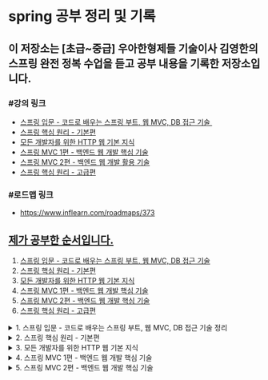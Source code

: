 # spring 공부 정리 및 기록
<h2>이 저장소는 [초급~중급] 우아한형제들 기술이사 김영한의 스프링 완전 정복 수업을 듣고 공부 내용을 기록한 저장소입니다.</h2>
<h3>#강의 링크</h3>
<ul>
<li><span style="color: #0075ff;"><a href="https://www.inflearn.com/course/%EC%8A%A4%ED%94%84%EB%A7%81-%EC%9E%85%EB%AC%B8-%EC%8A%A4%ED%94%84%EB%A7%81%EB%B6%80%ED%8A%B8" target="_blank" rel="noopener noreferrer">스프링 입문 - 코드로 배우는 스프링 부트, 웹 MVC, DB 접근 기술&nbsp;</a></span> <strong>&nbsp;</strong></li>
<li><span style="color: #0075ff;"><a href="https://www.inflearn.com/course/%EC%8A%A4%ED%94%84%EB%A7%81-%ED%95%B5%EC%8B%AC-%EC%9B%90%EB%A6%AC-%EA%B8%B0%EB%B3%B8%ED%8E%B8" target="_blank" rel="noopener noreferrer">스프링 핵심 원리 - 기본편</a></span><strong>&nbsp;</strong></li>
<li><span style="color: #0075ff;"><a href="https://www.inflearn.com/course/http-%EC%9B%B9-%EB%84%A4%ED%8A%B8%EC%9B%8C%ED%81%AC" target="_blank" rel="noopener noreferrer">모든 개발자를 위한 HTTP 웹 기본 지식</a></span><strong>&nbsp;</strong></li>
<li><span style="color: #0075ff;"><a href="https://www.inflearn.com/course/%EC%8A%A4%ED%94%84%EB%A7%81-mvc-1" target="_blank" rel="noopener">스프링 MVC 1편 - 백엔드 웹 개발 핵심 기술</a></span><strong>&nbsp;</strong></li>
<li><span style="color: #0075ff;"><a href="https://www.inflearn.com/course/%EC%8A%A4%ED%94%84%EB%A7%81-mvc-2" target="_blank" rel="noopener">스프링 MVC 2편 - 백엔드 웹 개발 활용 기술</a></span></li>
<li><span style="color: #0075ff;"><a href="https://www.inflearn.com/course/%EC%8A%A4%ED%94%84%EB%A7%81-%ED%95%B5%EC%8B%AC-%EC%9B%90%EB%A6%AC-%EA%B3%A0%EA%B8%89%ED%8E%B8" target="_blank" rel="noopener">스프링 핵심 원리 - 고급편</a></span></li>
</ul>
<h3>#로드맵 링크</h3>
<ul><li><a href="https://www.inflearn.com/roadmaps/373" target="_blank" title="로드맵 링크 새창 열기">https://www.inflearn.com/roadmaps/373</li></ul>

## 제가 공부한 순서입니다.
1. [스프링 입문 - 코드로 배우는 스프링 부트, 웹 MVC, DB 접근 기술](#spring-introduction)
2. [스프링 핵심 원리 - 기본편](#spring-main-principle)
3. [모든 개발자를 위한 HTTP 웹 기본 지식](#for-all-devleop-http-intel)
4. [스프링 MVC 1편 - 백엔드 웹 개발 핵심 기술](#spring-mvc-backend-1)
5. [스프링 MVC 2편 - 백엔드 웹 개발 핵심 기술](#spring-mvc-backend-2)
6. [스프링 핵심 원리 - 고급편](#example)

<details>
<summary>1. 스프링 입문 - 코드로 배우는 스프링 부트, 웹 MVC, DB 접근 기술 정리</summary>
<a name="spring-introduction"></a>
<h2>1. 스프링 입문 - 코드로 배우는 스프링 부트, 웹 MVC, DB 접근 기술</h2>
<h4>이 강의에서는 실제 동작하는 간단한 웹 애플리케이션을 다음 순서로 빠르게 만들어보았습니다.</h4>
<ul>
<li>스프링 프로젝트 생성</li>
<li>스프링 부트로 웹 서버 실행</li>
<li>회원 도메인 개발</li>
<li>웹 MVC 개발</li>
<li>DB 연동 - JDBC, JPA, 스프링 데이터 JPA</li>
<li>테스트 케이스 작성</li>
</ul>
<h3>1-1. 정적 컨텐츠</h3>
<p>스프링 컨테이너에 매핑과 관련 컨트롤러 존재하지 않는다.</p>
<p>그래서 resource: static/index.html 찾아서 반환한다.</p>
<h4>실행</h4>
<p>http://localhost:8080/index.html</p>
<h3>1-2. MVC와 템플릿 엔진</h3>
<p>MVC: Model, View, Controller</p>
<p><img src="https://user-images.githubusercontent.com/64995062/148678681-dc08d789-0234-43a8-8f8b-3c4f4463f925.png" alt="MVC 이미지"></p>
<h3>1-3. API</h3>
<p><img src="https://user-images.githubusercontent.com/64995062/148678761-2abe6f0d-55e1-475d-ab4e-48e1c5b9f7da.png" alt="API 이미지"></p>
<h4>@ResponseBody 문자 반환</h4>
 -> @ResponseBody 를 사용하면 뷰 리졸버( viewResolver )를 사용하지 않는다.
대신에 HTTP의 BODY에 문자 내용을 직접 반환(HTML BODY TAG를 말하는 것이 아님)
<h4>@ResponseBody 객체 반환</h4>
 -> @ResponseBody 를 사용하고, 객체를 반환하면 객체가 JSON으로 변환됨
<h3>1-4. 백엔드 개발 - 회원 관리 예제</h3>
<ul>
<li>1-4-1. 비지니스 요구사항 정리
<ul>
 <li>데이터: 회원ID, 이름</li>
<li>기능: 회원 등록, 조회</li>
 <li>일반적인 웹 어플리케이션 계층 구조</li><br>
 <p>-컨트롤러: 웹 MVC의 컨트롤러 역할<br><br>
-서비스: 핵심 비즈니스 로직 구현<br><br>
-리포지토리: 데이터베이스에 접근, 도메인 객체를 DB에 저장하고 관리<br><br>
-도메인: 비즈니스 도메인 객체, 예) 회원, 주문, 쿠폰 등등 주로 데이터베이스에 저장하고 관리됨</p>
 </ul>
</li>
 <li>1-4-2. 회원 도메인과 레포지토리 만들기
<ul>
<li>회원 객체 - Member.java</li>
<li>회원 레포지토리 인터페이스 - MemberRepository.interface</li>
<li>회원 리포지토리 메모리 구현체 - MemoryMemberRepository.java</li>
</ul></li>
<li>1-4-3. 회원 레포지토리 테스트 케이스 작성
<ul>
<li>JUnit이라는 프레임워크로 테스트</li>
<li>회원 레포지토리 메모리 구현체 테스트 - MemoryMemberRepositoryTest.java</li>
<li>테스트는 순서와 관계없이, 서로 의존관계 없이 설계가 되어야 한다. 그러기 위해선 하나의 테스트가 실행되면 공용 데이터는 지워져야한다. - afterEach() 메서드 참고</li>
</ul></li>
<li>1-4-4. 회원 서비스 개발
<ul>
<li>회원서비스 생성 - MemberService.java</li>
<li>회원가입, 전체 회원 조회, 회원 단일 조회 기능 생성</li>
</ul>
</li>
<li>1-4-5. 회원 서비스 테스트</li>
<ul>
<li>회원서비스 생성 - MemberServiceTest.java</li>
<li>회원가입, 전체 회원 조회, 회원 단일 조회 기능 테스트</li>
<li>테스트 생성 후 테스트 도중 기존 코드의 <br>
MemberService에서 memberRepostiory의 내용물이 달라질 가능성이 있어<br>
동일한 memberRepository를 사용하도록 코드 수정하였다. -> Dependency Injection</li>
</ul>
<li>1-4-6. 스프링 빈과 의존관계</li>
<ul>
<li>컴포넌트 스캔과 자동 의존관계 설정
<ul>
<li>회원 컨트롤러가 회원서비스와 회원 리포지토리를 사용할 수 있게 의존관계</li>
<li>생성자에 @Autowired 가 있으면 스프링이 연관된 객체를 스프링 컨테이너에서 찾아서 넣어준다. <br>
이렇게 객체 의존관계를 외부에서 넣어주는 것을 DI (Dependency Injection), 의존성 주입이라 한다.</li>
<li>스프링 빈을 등록하는 2가지 방법<br>
 - 컴포넌트 스캔과 자동 의존관계 설정<br>
 - 자바 코드로 직접 스프링 빈 등록하기</li>
<li>컴포넌트 스캔으로 자동 의존관계 설정하기<br>
<br>★ 컴포넌트 스캔 원리<br>1. @Component 애노테이션이 있으면 스프링 빈으로 자동 등록된다.<br>
2. @Controller 컨트롤러가 스프링 빈으로 자동 등록된 이유도 컴포넌트 스캔 때문이다.
<br>3. @Component 를 포함하는 다음 애노테이션도 스프링 빈으로 자동 등록된다.(@Controller, @Service, @Repository)
<br><br>
★ 자바 코드로 직접 스프링 빈 등록하기 - 생성자 주입
<br>1. MemberService.java의 @Service와 @Autowired 어노테이션 제거
<br>2. MemoryMemberRepository.java의 @Repository 어노테이션 제거
<br>3. SpringConfig.java 생성 후 @Configuration 과 @Bean 어노테이션 이용하여 직접 스프링 빈 등록(memberRepository())
<br><br> - 장점: 설정파일 즉 SpringConfig.java에서 MemoryMemberRepository 대신 다른 Repository로 변경 가능하다.(상황에 따라 구현클래스 변경이 가능하다.)
<br><br> - 단점: 스프링 빈으로 등록하지 않고 내가 직접 생성한 객체에서는 동작하지 않는다.
</li>
</ul>
</li>
</ul>
<li>1-4-7. 회원 웹 기능 - 홈 화면 추가
<ul>
<li>HomeController.java 생성</li>
<li>home.html 생성</li>
</ul>
</li>
<li>1-4-8. 회원 웹 기능 - 등록
<ul>
<li>MemberController.java - 회원 목록 등록 기능 추가</li>
<li>createMemberForm.html 생성</li>
</ul>
</li>
<li>1-4-9. 회원 웹 기능 - 조회 및 등록
<ul>
<li>MemberController.java - 회원 목록 조회 기능 추가</li>
<li>memberList.html 생성 - 반복문으로 member의 list 조회</li>
</ul>
</li>
<li>1-4-10. H2 데이터베이스 설치 및 테스트
<ul>
<li>jdbc:h2:tcp://localhost/~/test</li>
<li>테이블 생성(id bigint generated by default as identity,name varchar(255), primary key (id)
</li>
</ul>
</li>
<li>1-4-11. 순수 JDBC
<ul>
<li>application.properties 파일에 스프링 부트 데이터베이스 연결 설정 추가</li>
<li>build.gradle 파일에 jdbc, h2 데이터베이스 관련 라이브러리 추가</li>
<li>JdbcMemberRepository.java 생성 - 예전 개발자 방식</li>
<li>기존 코드는 건들지 않고 SpringConfig.java 코드안의 구현체 변경(JdbcMemberRepository로 변경)으로 인한 편리하다.</li>
<p><img src="https://user-images.githubusercontent.com/64995062/149610165-b52338dc-5fd5-453c-a0be-3203751788e4.png" alt="구현체 변경"></p>
</ul>
</li>
<li>1-4-12. 스프링 통합 테스트
<ul>
<li>MemberServiceIntegrationTest.java 생성 -> @SpringBootTest, @Transactional 어노테이션 활용</li>
<li>스프링 컨테이너와 DB까지 연결한 통합 테스트 진행.</li>
</ul>
</li>
<li>1-4-13. 스프링 JdbcTemplate
<ul>
<li>순수 Jdbc와 동일한 환경설정</li>
<li>JdbcTemplate을 사용하도록 SpringConfig.java 수정</li>
<li>MemberServiceIntegrationTest로 테스트 완료</li>
</ul>
</li>
<li>1-4-14. JPA
<ul>
<li>JPA는 기존 반복 코드 및 기본적인 SQL도 직접 만들어서 실행해준다.</li>
<li>JPA 사용 시 SQL과 데이터 중심 설계 -> 객체 중심 설계로 전환 가능하다.</li>
<li>JPA 사용하면 개발 생산성을 크게 높일 수 있다.</li>
</ul>
</li>
<li>1-4-14. 스프링 데이터 JPA
<ul>
<li>스프링 데이터 JPA 사용 시 레포지토리에 구현 클래스 없이 인터페이스 만으로 개발 완료 가능하다.</li>
<li>스프링 데이터 JPA 회원 레포지토리</li>
<li>스프링 데이터 JPA 회원 레포지토리를 사용하도록 스프링 설정 변경</li>
<li>스프링 데이터 JPA 제공 기능
<ul>
<li>인터페이스를 통한 기본적인 CRUD</li>
<li>findByName() , findByEmail() 처럼 메서드 이름 만으로 조회 기능 제공</li>
<li>페이징 기능 자동 제공</li>
</ul>
</li>
</ul>
</li>
<li>1-4-15. AOP 및 AOP 적용
<ul>
<li>MemberService 회원 조회 시간 측정 추가</li>
<li>공통 관심 사항(cross-cutting concern) vs 핵심 관심 사항(core concern) 분리</li>
<li>시간 측정 AOP 등록 - TimeTraceAop.java 추가</li>
</ul>
</li>
</ul>
</details>

<details>
<summary>2. 스프링 핵심 원리 - 기본편</summary>
<a name="spring-main-principle"></a>

### 2. 스프링 핵심 원리 - 기본편

### 강의 목차
1. 객체 지향 설계와 스프링(이론위주)<br>
2. 스프링 핵심 원리 이해1 - 예제 만들기<br>
3. 스프링 핵심 원리 이해2 - 객체 지향 원리 적용<br>
4. 스프링 컨테이너와 스프링 빈<br>
5. 싱글톤 컨테이너<br>
6. 컴포넌트 스캔<br>
7. 의존관계 자동 주입<br>
8. 빈 생명주기 콜백<br>
9. 빈 스코프

#### 2.2. 스프링 핵심 원리 이해1 - 예제 만들기, 스프링 핵심 원리 이해2 - 객체 지향 원리 적용

- 프로젝트 생성
- 비즈니스 요구사항과 설계
  - 회원
    - 회원가입 및 조회
    - 회원등급 -> 일반, VIP
    - 회원 데이터는 자체 DB 구축 가능, 외부 시스템과 연동 가능(미확정)
  - 주문과 할인 정책
    - 회원은 상품을 주문할 수 있다.
    - 회원 등급에 따라 할인 정책을 적용할 수 있다.
    - 할인 정책은 모든 VIP는 1000원을 할인해주는 고정 금액 할인을 적용해달라. (나중에 변경 될 수 있다.)
    - 할인 정책은 변경 가능성이 높다. 회사의 기본 할인 정책을 아직 정하지 못했고, 오픈 직전까지 고민을 미루고 싶다.  최악의 경우 할인을 적용하지 않을 수도 있다. (미확정)
- 회원 도메인 설계
  - 회원 도메인 요구사항
    - 회원을 가입하고 조회할 수 있다.
    - 회원은 일반과 VIP 두 가지 등급이 있다.
    - 회원 데이터는 자체 DB를 구축할 수 있고, 외부 시스템과 연동할 수 있다. (미확정)
- 회원 도메인 개발
- 회원 도메인 실행과 테스트
- 주문과 할인 도메인 설계( 예제가 너무 복잡해 질 수 있어서 생략하고, 단순히 주문결과를 반환)
  1. 주문 생성: 클라이언트는 주문 서비스에 주문 생성을 요청한다.
  2. 회원 조회: 할인을 위해서는 회원 등급이 필요하다. 그래서 주문 서비스는 회원 저장소에서 회원을 조회한다.
  3. 할인 적용: 주문 서비스는 회원 등급에 따른 할인 여부를 할인 정책에 위임한다.
  4. 주문 결과 반환: 주문 서비스는 할인 결과를 포함한 주문 결과를 반환한다.

![image](https://user-images.githubusercontent.com/64995062/151371215-84465194-b6a2-42d3-92cc-ee61a869e9f3.png)

- 주문과 할인 도메인 개발
  - 메모리 회원 리포지토리와, 고정 금액 할인 정책을 구현체로 생성
- 주문과 할인 도메인 실행과 테스트
- 새로운 할인 정책 개발
  - 새로운 할인 정책으로 확장 
  - RateDiscountPolicy 추가
- 새로운 할인 정책 적용과 문제점
  - 문제점: 추상(인터페이스) 뿐만 아니라 구체(구현) 클래스에도 의존하고 있고 OCP(변경하지않고 확장 가능)가 불가능하다.
  - 해결방안: 인터페이스에만 의존하도록 의존관계를 변경(OrderServiceImpl 에 DiscountPolicy 의 구현 객체를 대신 생성하고 주입)
- 관심사의 분리
  - AppConfig에서 생성자 주입으로 관심사 분리
  - MemberServiceImpl, OrderServiceImpl 수정(기능을 실행하는 책임만 지도록)
  - 테스트 코드 오류 수정
- AppConfig 리팩터링
  - 중복 제거, 역할에 따른 구현이 보이도록 리팩터링
  - MemoryMemberRepository를 다른 구현체로 변경할 때 한 부분만 변경하면 된다.
  - 애플리케이션 전체 구성이 어떻게 되어있는지 빠르게 파악 가능하다.
- 새로운 구조와 할인 정책 적용
  - AppConfig의 할인 정책 역할을 담당하는 구현을 FixDiscountPolicy -> RateDiscountPolicy객체로 변경
- 스프링으로 전환하기
  - AppConfig의 메서드에 Configuration, Bean 어노테이션 설정
  - MemberApp, OrderApp에 스프링 컨테이너 적용
  - ApplicationContext -> 스프링 컨테이너라고 한다. 스프링 컨테이너를 통해 필요한 스프링 빈(객체)를 찾는다.

#### 2.3. 스프링 컨테이너와 스프링 빈

- 스프링 컨테이너 생성
- 컨테이너에 등록된 모든 빈 조회
  - 테스트로 모든 빈 출력, 애플리케이션 빈 출력 해보기
- 스프링 빈 조회 - 기본
  - getBean(빈이름, 타입), getBean(타입)으로 조회 
  - 구체 타입으로 조회하면 변경시 유연성이 떨어진다.
- 스프링 빈 조회 - 동일한 타입이 둘 이상
- 스프링 빈 조회 - 상속 관계
- BeanFactory와 ApplicationContext
- 다양한 설정 형식 지원 - 자바 코드, XML
- 스프링 빈 설정 메타 정보 - BeanDefinition
  - 스프링이 다양한 형태의 설정 정보를 BeanDefinition으로 추상화해서 사용한다.

#### 2.4. 싱글톤 컨테이너

- 웹 애플리케이션과 싱글톤
  - 현재 스프링 없는 순수 DI 컨테이너인 AppConfig는 요청 할 때마다 객체 새로 생성
  - 메모리 낭비 심하다.
  - 해결방안: 객체 딱 1개만 생성, 공유하도록 설계 -> 싱글톤 패턴
- 싱글톤 패턴
  - static 영역에 객체 instance 미리 하나 생성
  - getInstance() 메서드를 통해서만 조회 가능 -> 항상 같은 인스턴스 반환
  - 딱 1개의 객체 인스턴스만 존재해야 한다. -> 외부에서 new로 객체 인스턴스 생성되는 것 막는다.
  - 싱글톤 패턴 문제점
<pre><code>
1. 싱글톤 패턴을 구현하는 코드 자체가 많이 들어간다.
2. 의존관계상 클라이언트가 구체 클래스에 의존한다. DIP를 위반한다.
3. 클라이언트가 구체 클래스에 의존해서 OCP 원칙을 위반할 가능성이 높다.
4. 테스트하기 어렵다.
5. 내부 속성을 변경하거나 초기화 하기 어렵다.
6. private 생성자로 자식 클래스를 만들기 어렵다.
7. 결론적으로 유연성이 떨어진다.
8. 안티패턴으로 불리기도 한다.
</code></pre>
- 싱글톤 컨테이너
  - 객체 인스턴스를 싱글톤(1개만 생성)으로 관리한다.
  - 싱글톤 패턴을 위한 지저분한 코드가 들어가지 않아도 된다.
  - 스프링 컨테이너 덕분에 고객의 요청이 올 때마다 객체를 만드는 것이 아니라 이미 만들어진 객체를 공유해서 효율적으로 재사용할 수 있다.
- 싱글톤 방식의 주의점
  - 상태를 유지할 경우 발생하는 문제 -> 공유필드는 조심해야하며 스프링 빈은 항상 무상태로 설계
- @Configuration과 싱글톤
- @Configuration과 바이트코드 조작의 마법
  - 직접 출력해보니 출력에 CGLIB가 붙어있었다. -> AppConfig 클래스를 상속받은 임의의 다른 클래스를 만들고, 그 다른 클래스를 스프링 빈으로 등록한 것
  - 스프링은 클래스의 바이트코드를 조작하는 라이브러리를 사용한다.
  - 덕분에 싱글톤이 보장된다.
  - @Bean만 사용해도 스프링 빈으로 등록되지만, 싱글톤을 보장하지 않는다.

#### 2.5. 컴포넌트 스캔

- 컴포넌트 스캔과 의존관계 자동 주입 시작하기
  - 컴포넌트 스캔 -> @Component 가 붙은 모든 클래스를 스프링 빈으로 등록한다
  - @Autowired 의존관계 자동 주입
- 탐색 위치와 기본 스캔 대상
  - 컴포넌트 스캔 기본 대상
    - @Component : 컴포넌트 스캔에서 사용
    - @Controlller : 스프링 MVC 컨트롤러에서 사용
    - @Service : 스프링 비즈니스 로직에서 사용
    - @Repository : 스프링 데이터 접근 계층에서 사용
    - @Configuration : 스프링 설정 정보에서 사용
- 필터
- 중복 등록과 충돌

#### 2.6. 의존관계 자동 주입
- 다양한 의존관계 주입 방법
  - 생성자 주입
    - 특징: 불변, 필수 의존관계에 사용
  - 수정자 주입(setter 주입)
    - 특징: 선택, 변경 가능성이 있는 의존관계에 사용
  - 필드 주입(사용하지 않는 걸 추천)
    - 특징
      - 외부에서 변경이 불가능해서 테스트 하기 힘들다
      - 외부에서 변경이 불가능해서 테스트 하기 힘들다.
      - 스프링 설정을 목적으로 하는 @Configuration 같은 곳에서만 특별한 용도로 사용
  - 일반 메서드 주입
    - 특징: 한번에 여러 필드를 주입 받을 수 있으며 일반적으로 잘 사용하지 않는다.
- 옵션 처리
  - 자동 주입 대상을 옵션으로 처리하는 방법
    -@Autowired(required=false) : 자동 주입할 대상이 없으면 수정자 메서드 자체가 호출 안됨
    -org.springframework.lang.@Nullable : 자동 주입할 대상이 없으면 null이 입력된다.
    -Optional<> : 자동 주입할 대상이 없으면 Optional.empty 가 입력된다.
- 생성자 주입을 선택하라
  - 불변, 누락, final 키워드(생성자 주입을 사용하면 필드에 final 키워드를 사용할 수 있다.)
- 롬복과 최신 트랜드
  - 롬복 라이브러리 적용 방법
- 조회 빈이 2개 이상 - 문제
- @Autowired 필드 명 매칭, @Qualifier, @Primary - 해결
  - @Autowired 필드 명 매칭: @Autowired 는 타입 매칭을 시도하고, 이때 여러 빈이 있으면 필드 이름, 파라미터 이름으로 빈 이름을 추가
매칭한다.
  - @Qualifier: 추가 구분자를 붙여주는 방법
    - 하지만 경험상 @Qualifier를 찾는 용도로만 사용하는게 명확하고 좋다.
  - @Primary: 우선순위를 정하는 방법
    - 메인 데이터베이스의 커넥션을 획득하는 스프링 빈은 @Primary 를 적용해서 조회하는 곳에서 @Qualifier
지정 없이 편리하게 조회하고, 서브 데이터베이스 커넥션 빈을 획득할 때는 @Qualifier 를 지정해서
명시적으로 획득 하는 방식으로 사용하면 코드를 깔끔하게 유지할 수 있다.
 - @Primary보다 @Qualifier가 우선권이 높다
- 애노테이션 직접 만들기
- 조회한 빈이 모두 필요할 때, List, Map
- 자동, 수동의 올바른 실무 운영 기준
  - 편리한 자동 기능을 기본으로 사용하자
  - 직접 등록하는 기술 지원 객체는 수동 등록
  - 다형성을 적극 활용하는 비즈니스 로직은 수동 등록을 고민해보자

#### 2.7. 빈 생명주기 콜백
- 빈 생명주기 콜백 시작
  - 스프링 빈의 이벤트 라이프사이클: 스프링 컨테이너 생성 -> 스프링 빈 생성 -> 의존관계 주입 
-> 초기화 콜백 -> 사용 -> 소멸전 콜백 -> 스프링 종료
  - 인터페이스(InitializingBean, DisposableBean)
  - 설정 정보에 초기화 메서드, 종료 메서드 지정
  - @PostConstruct, @PreDestroy 애노테이션 지원
- 인터페이스 InitializingBean, DisposableBean(지금은 거의 사용하지 않는다.)
  - 초기화, 소멸 인터페이스 단점
    - 스프링 전용 인터페이스이다.
    - 초기화, 소멸 메서드의 이름을 변경할 수 없다. 
    - 내가 코드를 고칠 수 없는 외부 라이브러리에 적용할 수 없다.
- 빈 등록 초기화, 소멸 메서드
  - 설정 정보 사용 특징
    - 메서드 이름을 자유롭게 줄 수 있다.
    - 스프링 빈이 스프링 코드에 의존하지 않는다.
    - 코드가 아니라 설정 정보를 사용하기 때문에 코드를 고칠 수 없는 외부 라이브러리에도 초기화, 종료
메서드를 적용할 수 있다.
- 애노테이션 @PostConstruct, @PreDestroy(이 방법들을 사용!!!)
  - @PostConstruct, @PreDestroy 애노테이션 특징
    - 최신 스프링에서 가장 권장하는 방법이다.
    - 스프링이 아닌 다른 컨테이너에서도 동작한다.
    - 컴포넌트 스캔과 잘 어울린다.
    - 유일한 단점: 외부 라이브러리에는 적용하지 못한다. -> @Bean 기능 사용하면 된다.

#### 2.8. 빈 스코프
- 빈 스코프란? -> 빈이 존재할 수 있는 범위를 뜻한다.
  - 웹 관련 스코프: request, session, application
- 프로토타입 스코프
  - 싱글톤 스코프의 빈 조회 -> 항상 같은 인스턴스 스프링 빈을 반환.
  - 스프링 컨테이너에 조회 -> 항상 새로운 인스턴스 생성하여 반환.
  - 스프링 컨테이너는 프로토타입 빈 조회, 의존관계 주입, 초기화까지만 관여한다.
  - 종료 메서드 호출되지 않는다.
- 프로토타입 스코프 - 싱글톤 빈과 함께 사용시 문제점
  - 프로토타입 빈이 새로 생성되기는 하지만, 싱글톤 빈과 함께 계속 유지되는 것이 문제다.
  - 문제를 해결 할 수 있지만 지저분한 코드이다.(올바른 방법이 아니다.) 
- 프로토타입 스코프 - 싱글톤 빈과 함께 사용시 Provider로 문제 해결
- 웹 스코프
  - 특징: 웹 환경에서만 동작하며, 프로토타입과 다르게 스프링이 해당 스코프의 종료시점까지 관리한다. 따라서 종료 메서드가 호출된다
  - 종류: request, session, application, websocket
- request 스코프 예제 만들기
- 스코프와 Provider
- 스코프와 프록시
  - proxyMode = ScopedProxyMode.TARGET_CLASS 추가
  - 가짜 프록시 클래스를 만들어두고 HTTP request와 상관 없이 가짜 프록시 클래스를 다른 빈에 미리 주입해 둘 수 있다.
  - 주의점: 마치 싱글톤을 사용하는 것 같지만 다르게 동작하기 때문에 결국 주의해서 사용해야 한다.

</details>
<details>
<summary>3. 모든 개발자를 위한 HTTP 웹 기본 지식</summary>
<a name="for-all-devleop-http-intel"></a>

### 3. 모든 개발자를 위한 HTTP 웹 기본 지식

### 강의 목차
1. 인터넷 네트워크
2. URI와 웹 브라우저 요청 흐름
3. HTTP 기본
4. HTTP 메서드
5. HTTP 메서드 활용
6. HTTP 상태코드
7. HTTP 헤더1 - 일반 헤더
8. HTTP 헤더2 - 캐시와 조건부 요청

#### 3.1. 인터넷 네트워크
- 인터넷 통신
- IP(인터넷 프로토콜)
  - IP 프로토콜의 한계: 비연결성, 비신뢰성, 프로그램 구분
- TCP, UDP
  - TCP 특징: 연결지향, 데이터 전달 보증, 순서 보장, 신뢰 가능한 프로토콜
  - UDP 특징: 연결지향X, 데이터 전달 보증X, 순서 보장X, IP와 거의 비슷하며 단순하고 빠르다.
- PORT
  - 같은 IP 내에서 프로세스 구분
  - FTP: 20, 21
  - TELNET: 23
  - HTTP: 80
  - HTTPS: 443
- DNS
  - 도메인 명, 도메인 명을 IP주소로 변환

#### 3.2. URI와 웹 브라우저 요청 흐름
- URI, URL, URN
  - URI: 로케이터(locator), 이름(name) 또는 둘 다 추가로 분류될 수 있다.
  - URL(Locator): 리소스가 있는 위치를 지정
  - URN(Name): 리소스에 이름을 부여
- 웹 브라우저 요청 흐름

#### 3.3. HTTP 기본
- 모든 것이 HTTP
  - HTTP 특징: 클라이언트 서버 구조, 무상태 프로토콜(Stateless), 비연결성, 단순함, 확장 가능
- 클라이언트 서버 구조
  - Request Response 구조, 클라이언트는 서버에 요청 보내고 응답 대기
- Stateful, Stateless
  - 상태 유지(Stateful): 항상 같은 서버가 유지되어야 한다.
    - 문제점: 중간에 서버 장애나면 다시 요청해야한다.
  - 무상태 프로토콜(Stateless): 서버가 클라이언트의 상태를 보존X
    - 장점: 서버 확장성 높다. 중간에 서버가 장애나도 다른 서버로 전달하여 처리가 가능하다.
    - 단점: 클라이언트가 추가 데이터 전송(데이터를 많이 보낸다.)
  - 실무 한계: 상태 유지는 최소한만 사용(예시: 로그인)
- 비연결성(connectionless)
  - HTTP는 기본이 연결을 유지하지 않으며 서버 자원을 매우 효율적으로 사용할 수 있다.
  - 단점 
    - TCP/IP 연결을 새로 맺어야 하기 때문에 3 way handshake 시간이 추가된다.
    - 웹 브라우저로 사이트 요청 시 수 많은 자원이 함께 다운로드 된다.
  - 지금은 HTTP 지속 연결(Persistent Connections)로 문제 해결
  - 대용량 트래픽(선착순, 예약 등) -> 스테이트리스!!!!
- HTTP 메시지
  - HTTP 메시지 구조
  - ![image](https://user-images.githubusercontent.com/64995062/155681132-1ebc4bae-e225-46af-a1da-82d39053ff7b.png)
  - 시작 라인(요청 메시지)
    - 요청 메시지 - HTTP 메서드(GET: 조회, POST: 요청 내역 처리, PUT, DELETE...)
    - 요청 대상 - 절대경로= "/" 로 시작하는 경로
    - HTTP Version
  - 시작 라인(응답 메시지)
    - HTTP 버전, HTTP 상태 코드(요청 성공, 실패를 나타냄 예시: 200, 400, 500 등)
    - 이유 문구
  - HTTP 헤더
    - HTTP 전송에 필요한 모든 부가정보, 필요시 임의의 헤더 추가 가능
  - HTTP 메시지 바디 -> 실제 전송할 데이터, byte로 표현 가능한 모든 데이터 전송 가능
- 단순함 확장 가능

#### 3.4. HTTP 메서드
- HTTP API를 만들어보자
- HTTP 메서드 - GET, POST
- HTTP 메서드 - PUT, PATCH, DELETE
- HTTP 메서드의 속성

</details>
<details>
<summary>4. 스프링 MVC 1편 - 백엔드 웹 개발 핵심 기술</summary>
<a name="spring-mvc-backend-1"></a>

### 스프링 MVC 1편 - 백엔드 웹 개발 핵심 기술

1. 웹 애플리케이션 이해
2. 서블릿
3. 서블릿, JSP, MVC 패턴
4. MVC 프레임워크 만들기
5. 스프링 MVC - 구조 이해
6. 스프링 MVC - 기본 기능
7. 스프링 MVC - 웹 페이지 만들기

#### 2. 서블릿

 - 프로젝트 생성 및 welcome 페이지 추가
  - Project Metadata
  - Group: hello
  - Artifact: servlet
  - Name: servlet
  - Package name: hello.servlet
  - Packaging: War
  - Java: 11
 - HttpServletRequest 개요
   - HTTP 요청 메시지를 편리하게 사용할 수 있도록 개발자 대신에 HTTP 요청 메시지를 파싱한다. 그리고 그 결과를 HttpServletRequest 객체에 담아서 제공한다.
   - 임시저장소 기능, 세션 관리 기능이 있다.
 - HttpServletRequest - 기본 사용법
   - HttpServletRequest를 통한 HTTP 메시지의 start-line, header 정보 조회 방법 확인
 - Http 요청 데이터 - 개요
  -- GET - 쿼리 파라미터
   - /url?username=hello&age=20
   - 메시지 바디 없이, URL의 쿼리 파라미터에 데이터를 포함해서 전달
   - 예) 검색, 필터, 페이징등에서 많이 사용하는 방식
  - POST - HTML Form
   - content-type: application/x-www-form-urlencoded
   - 메시지 바디에 쿼리 파리미터 형식으로 전달 username=hello&age=20
   - 예) 회원 가입, 상품 주문, HTML Form 사용
  - HTTP message body에 데이터를 직접 담아서 요청
   - HTTP API에서 주로 사용, JSON, XML, TEXT
  - 데이터 형식은 주로 JSON 사용
   - POST, PUT, PATCH
 - Http 요청 데이터 - GET 쿼리 파라미터
  - 쿼리 파라미터는 URL에 ?를 시작으로 보낼 수 있다. 추가 파라미터는 &로 구분 하면 된다.
   - 예시: http://localhost:8080/request-param?username=hello&age=20
  - 중복된 파라미터일 경우 getParameterValues()를 사용해야 한다. 중복인 경우에 getParameter() 사용 시 첫 번째 값을 반환한다.
 - HTTP 요청 데이터 - POST HTML Form
  - 특징
    - content-type: application/x-www-form-urlencoded
    - 메시지 바디에 쿼리 파리미터 형식으로 데이터를 전달한다. username=hello&age=20
 - HTTP 요청 데이터 - API 메시지 바디 - JSON
  - JSON 형식 전송 -> JSON 형식으로 파싱할 수  있도록 객체 생성 후 전송
  - 스프링 부트로 Spring MVC를 선택 시 Json 라이브러리 ObjectMapper 제공
 - HttpServletResponse - 기본 사용법
  - HTTP 응답 메시지 생성
    - HTTP 응답코드 지정
    - 헤더 생성
    - 바디 생성
  - 편의 기능 제공
   - Content-Type, 쿠키, Redirect
 - HTTP 응답 데이터 - API JSON
  - HTTP 응답으로 JSON을 반환할 때는 content-type을 application/json 로 지정해야 한다.
    - Jackson 라이브러리가 제공하는 objectMapper.writeValueAsString() 를 사용하면 객체를 JSON 
문자로 변경할 수 있다.
  - application/json은 스펙상 utf-8 형식을 사용하도록 정의되어 있다.

#### 3. 서블릿, JSP, MVC 패턴

 - 회원 관리 웹 애플리케이션 요구사항
   - 기능 요구사항
    - 회원 저장
    - 회원 목록 조회
   - 회원을 저장하고, 목록을 조회하는 테스트를 작성
 - 서블릿으로 회원 관리 웹 애플리케이션 만들기
   - 회원 등록 폼
   - 회원 저장
   - 회원 목록 조회

#### 4. MVC 프레임워크 만들기

 - FrontController 패턴 특징
   - 프론트 컨트롤러가 서블릿 하나로 클라이언트의 요청을 받음
   - 프론트 컨트롤러가 요청에 맞는 컨트롤러를 찾아서 호출
   - 공통 처리 기능
   - 프론트 컨트롤러를 제외한 나머지 컨트롤러는 서블릿을 사용하지 않아도 됨
 - 프론트 컨트롤러 도입 - v1
   - 클라이언트에서 HTTP 요청
   - URL 매핑 정보에서 컨트롤러 조회
   - 컨트롤러 호출
   - 컨트롤러에서 JSP forward  
   - 클라이언트에게 HTML 응답   
 - View 분리 - v2
   - 모든 컨트롤러에서 뷰로 이동하는 부분에 중복이 있어 깔끔하지 않음.
   - 별도로 View를 처리하는 객체를 만들었다.
   - v2 구조 
     - HTTP 요청
     - URL 매핑 정보에서 컨트롤러 조회
     - 컨트롤러 호출
     - MyView 반환 
     - render() 호출
     - JSP forward
     - HTML 응답
   - 컨트롤러가 뷰를 반환하는 특징이 있다. -> view.render()를 호출하여 fowrard 로직 수행 시 JSP가 실행된다.
   - JSP 만이 아닌 다른 템플릿도 사용할 경우에는 인터페이스로 구현하는게 다양성 활용에 좋다.
 - Model 추가 - v3
   - 서블릿 종속성 제거
     - 요청 파라미터 정보는 Map으로 대신 넘겨 서블릿 기술 몰라도 동작 가능하다.
     - request 객체를 Model로 사용하는 대신 Model 객체 만들어 반환한다.
   - 뷰 이름 중복 제거
   - v3 구조 
     - HTTP 요청
     - 컨트롤러 조회
     - 컨트롤러 호출
     - ModelView 반환 
     - viewResolver 호출
     - MyView 반환
     - render(model)호출
     - HTML 응답
 - 단순하고 실용적인 컨트롤러 - v4
   - 모델 객체 전달(모델 객체를 프론트 컨트롤러에서 생성하여 넘겨준다.)
   - ModelView 반환하지않고 ViewName을 직접 반환한다.
   - V4 구조 
     - HTTP 요청
     - 컨트롤러 조회
     - 컨트롤러 호출(paramMap, model)
     - viewName 반환 
     - viewResolver 호출
     - MyView 반환
     - render(model)호출
     - HTML 응답     
 - 유연한 컨트롤러1 - v5
   - 어댑터 패턴
     - 다양한 방식의 컨트롤러 인터페이스 사용 가능하도록 변경 
   - V5 구조 
     - HTTP 요청
     - 핸들러(컨트롤러) 조회
     - 핸드러를 처리할 수 있는 핸들러 어댑터 조회
     - handle(handler)
     - 핸들러 어댑터
     - handler 호출
     - 핸들러(컨트롤러)
     - ModelView 반환
     - viewResolver 호출
     - MyView 반환
     - render(model) 호출
     - HTML 응답
 - 유연한 컨트롤러2 - v5
   - 어댑터에 v4 추가

#### 5. 스프링 MVC - 구조 이해

 - 스프링 MVC 전체 구조
 - 서블릿으로 회원 관리 웹 애플리케이션 만들기
   - 회원 등록 폼
   - 회원 저장
   - 회원 목록 조회
 - 스프링 MVC 시작하기
   - @Controller : 스프링이 자동으로 스프링 빈으로 등록한다.
   - @RequestMapping 어노테이션을 사용한 컨트롤러 생성
     - RequestMappingHandlerMapping
     - RequestMappingHandlerAdapter
     - 어노테이션 기반의 컨트롤러를 지원하는 핸들러 매핑과 어댑터
 - 스프링 MVC 컨트롤러 통합
   - 하나의 컨트롤러에 RequestMapping 이용하여 통합
   - RequestMapping 선언하여 중복 제거
 - 스프링 MVC - 실용적인 방식
   - Model 파라미터
   - ViewName 직접 반환
   - @RequestParam 사용(GET 쿼리 파라미터, POST Form 방식 모두 지원)
   - @RequestMapping -> @GetMapping, @PostMapping 
   
#### 6. 스프링 MVC - 기본 기능

 - 프로젝트 생성 및 index.html 생성
 - 로깅 알아보기
   - @Slf4j
   - 로그레벨(LEVEL:  TRACE > DEBUG > INFO > WARN > ERROR)
   - 로그 사용 시 장점
     - 쓰레드 정보, 클래스 이름 같은 부가 정보를 함께 볼 수 있고, 출력 모양을 조정할 수 있다.
     - 로그 레벨에 따라 개발 서버에서는 모든 로그를 출력하고, 운영서버에서는 출력하지 않는 등 로그를 상황에 맞게 조절가능하다.
     - 시스템 아웃 콘솔에만 출력하는 것이 아니라, 파일이나 네트워크 등, 로그를 별도의 위치에 남길 수 있다.
     - 특히 파일로 남길 때는 일별, 특정 용량에 따라 로그를 분할하는 것도 가능하다.
     - 성능도 일반 System.out 보다 좋다. (내부 버퍼링, 멀티 쓰레드 등등) 그래서 실무에서는 꼭 로그를 사용해야 한다
 - 요청 매핑
   - HTTP 메서드 매핑 축약(GET, POST, PUT, DELETE)
   - 만약 여기에 다른 RequestMethod를 호출하면 스프링 MVC는 HTTP 405 상태코드(Method Not Allowed)를 반환한다.
   - PathVariable(경로 변수) 사용, PathVariable 사용 - 다중
   - 특정 파라미터 조건 매핑
   - 특정 헤더 조건 매핑 - HTTP 헤더를 사용한다.
   - 미디어 타입 조건 매핑 - HTTP 요청 Content-Type, consume
     - HTTP 요청의 Content-Type 헤더를 기반으로 미디어 타입으로 매핑한다.
     - 만약 맞지 않으면 HTTP 415 상태코드(Unsupported Media Type)을 반환한다
   - 미디어 타입 조건 매핑 - HTTP 요청 Accept, produce
     - HTTP 요청의 Accept 헤더를 기반으로 미디어 타입으로 매핑한다.
     - ㅁ만약 맞지 않으면 HTTP 406 상태코드(Not Acceptable)을 반환한다.
 - 요청 매핑 - API 예시
   - 회원 관리 API
     - 회원 목록 조회: GET /users
     - 회원 등록: POST /users
     - 회원 조회: GET /users/{userId}
     - 회원 수정: PATCH /users/{userId}
     - 회원 삭제: DELETE /users/{userId}
 - HTTP 요청 - 기본, 헤더 조회
   - RequestHeaderController 생성 및 @Slf4j 이용한 로그로 헤더 정보 조회
     - 모든 HTTP 헤더를 MultiValueMap 형식으로 조회해보았다.
       - MultiValueMap: 하나의 키에 여러 값을 받을 수 있다.(예시: keyA=value1&keyA=value2)
 - HTTP 요청 파라미터 - 쿼리 파라미터, HTML Form
   - 클라이언트에서 서버로 요청 데이터를 전달하는 방법 3가지
     - GET - 쿼리 파라미터
     - POST - HTML Form
     - HTTP message body에 데이터 직접 담아 요청
 - HTTP 요청 파라미터 - @RequestParam
   - request-param-v2
     - @RequestParam: 파라미터 이름으로 바인딩
     - @ResponseBody: View 조회를 무시, HTTP message body에 직접 해당 내용 입력
   - request-param-v3
     - HTTP 파라미터 이름이 변수 이름과 같으면 @RequestParam(name="xx") 생략 가능하다.
   - request-param-v4
     - String, int 등의 단순 타입이면 @RequestParam 도 생략 가능하다.
   - requestParamRequired
     - 파라미터 필수 여부: @RequestParam.required
       - 만약 해당 값이 없다면 400 예외가 발생한다.
       - 파라미터 이름만 있고 값이 없는 경우는 빈문자로 통과한다.
       - 기본형(primitive)에 null 입력 시 500 예외 발생 (예시: int=null -> 해결책은 Integer로 변경하거나 defaultValue를 사용)
   - requestParamDefault
     - 파라미터에 값이 없는 경우 defaultValue 를 사용하면 기본 값을 적용할 수 있다.(빈 문자의 경우에도 설정한 기본 값이 적용된다.)
     - 이미 기본 값 존재하므로 required는 의미가 없다.
   - requestParamMap
     - 파라미터를 Map, MultiValueMap으로 조회 할 수 있다.
       - @RequestParam Map , Map(key=value)
       - @RequestParam MultiValueMap MultiValueMap(key=[value1, value2, ...] ex) (key=userIds, value=[id1, id2])
 - HTTP 요청 파라미터 - @ModelAttribute
   - @ModelAttribute 적용 - modelAttributeV1
     - @Data 이용하여 데이터 생성(@Getter , @Setter , @ToString , @EqualsAndHashCode , @RequiredArgsConstructor 를 자동으로 적용해준다.)
     - 요청 파라미터 이름으로 HelloData 객체의 프로퍼티를 찾아 setter 호출하여 파라미터의 값을 입력(바인딩)한다.
   - @ModelAttribute 생략 - modelAttributeV2
     - @ModelAttribute 는 생략할 수 있다. 하지만 RequestParam도 생략할 수 있어 혼란 발생 가능하다.
     - 스프링에서는 해당 생략 시 아래의 규칙을 적용한다.
       - String , int , Integer 같은 단순 타입 = @RequestParam
       - 나머지 = @ModelAttribute (argument resolver 로 지정해둔 타입 외)
 - HTTP 요청 메시지 - 단순 텍스트
   - HTTP message body에 데이터 직접 담아 요청
     - HTTP API에서 주로 사용, JSON, XML, TEXT
     - 데이터 형식은 주로 JSON 사용
     = POST, PUT, PATCH
   - Body row, Text 선택
   - Input, Output 스트림, Reader
   - HttpEntity: HTTP header, body 정보를 편리하게 조회
     - 메시지 바디 정보를 직접 조회
     - 요청 파라미터를 조회하는 기능과 관계 없다.
     - HTTPEntity는 응답에도 사용 가능하다.
       - 메시지 바디 정보 직접 반환
       - 헤더 정보 포함 가능
       - view 조회X
   - @RequestBody: 바디 정보를 편리하게 조회 할 수 있다.
     - 헤더 정보가 필요하다면 @RequestHeader나 HttpEntity를 사용하면 된다.
     - 메시지 바디를 직접 조회하는 기능은 요청 파라미터를 조회하는 @RequestParam ,
    @ModelAttribute 와는 전혀 관계가 없다.
   - @ResponseBody: 응답 결과를 HTTP 메시지 바디에 직접 담아서 전달 가능하다.(view 사용X)
   - 정리
     - 요청 파라미터를 조회하는 기능: @RequestParam , @ModelAttribute
     - HTTP 메시지 바디를 직접 조회하는 기능: @RequestBody
 - HTTP 요청 메시지 - JSON
   - 문자로 된 JSON 데이터를 Jackson 라이브러리인 objectMapper 를 사용해서 자바 객체로 변환한다.
   - @RequestBody 객체 파라미터 : @RequestBody 에 직접 만든 객체 가능하다.
   - @RequestBody는 생략 불가능
   - 응답의 경우에도 @ResponseBody 를 사용하면 해당 객체를 HTTP 메시지 바디에 직접 넣어줄 수 있다.
 - HTTP 응답 - 정적 리소스, 뷰 템플릿
   - 정적 리소스(스프링부트는 이 디렉토리(/static , /public , /resources , /META-INF/resources)에 있는 정적 리소스를 제공한다.)
   - 뷰 템플릿 사용(경로: src/main/resources/templates)
   - HTTP 메시지 사용: HTTP 메시지 바디에 JSON 같은 형식으로 데이터를 실어 보낸다.
   - String을 반환하는 경우 - View or HTTP 메시지
     - @ResponseBody 있는 경우는 뷰를 찾아 렌더링, 없는 경우는 HTTP 메시지 바디에 직접 입력된다.
   - Void를 반환하는 경우
     - @Controller를 사용하고 HTTP 메시지 바디를 처리하는 파라미터가 없으면 요청 URL을 참고해서 논리 뷰 이름으로 사용(권장하지 않는 방식이다.)
 - HTTP 응답 - HTTP API, 메시지 바디에 직접 입력
   - @ResponseBody를 사용하면 view를 사용하지 않고 HTTP 메시지 컨버터를 통해 HTTP 메시지를 직접 입력 할 수 있다.
   - ResponseEntity는 HTTP 응답 코드 설정이 가능한데 @ResponseBody를 사용하면 이런 것을 설정하기 까다롭다. 그래서 @ResponseStatus(HttpStatus.OK)를 사용하면 응답 코드 설정이 가능하다.
 - HTTP 메시지 컨버터
 - 요청 매핑 헨들러 어뎁터 구조

#### 7. 스프링 MVC - 웹 페이지 만들기

 - 프로젝트 생성
   - Project Metadata
     - Group: hello
     - Artifact: item-service
     - Name: item-service
     - Package name: hello.itemservice
     - Packaging: Jar (주의!)
     - Java: 11
     - Dependencies: Spring Web, Thymeleaf, Lombok
 - 상품 도메인 개발
   - Item 상품객체 생성
   - ItemRepository 상품저장소 생성
   - ItemRepositoryTest 상품저장소 테스트 생성 후 테스트 완료 
 - 상품 서비스 HTML
   - bootstrap.min.css 파일 추가
   - 상품목록 HTML, 상품 상세 HTML, 상품 등록 폼 HTML, 상품 수정 폼 HTML 추가
 - 상품 목록 - 타임리프
   - BasicController 생성 및 상품목록 테스트용 데이터 추가(@PostConstruct 이용)
   - @RequiredArgsConstructor
     - final 이 붙은 멤버변수만 사용해서 생성자를 자동으로 만들어줌.
   - 뷰 템플릿에 타임리프 추가
 - 상품 상세 및 등록
   - 상품 상세 매핑값 추가
   - 상품 등록 폼 매핑값 추가
   - 상품 등록 폼 생성
   - 상품 등록 매핑값 추가
 - POST, Redirect GET
   -POST 등록 후 새로고침 시 서버에 마지막 데이터 재전송 오류 수정  
 - RedirectAttributes
   - 사용자 입장에서 저장 유무를 보기 힘들어 RedirectAttributes 이용하여 메시지 추가

</details>

<details>
<summary>5. 스프링 MVC 2편 - 백엔드 웹 개발 핵심 기술</summary>
<a name="spring-mvc-backend-2"></a>

### 5. 스프링 MVC 2편 - 백엔드 웹 개발 핵심 기술

### 강의 목차
1. 타임리프 - 기본 기능
2. 타임리프 - 스프링 통합과 폼
3. 메시지, 국제화
4. 검증1 - Validation
5. 검증2 - Bean Validation
6. 로그인 처리1 - 쿠키, 세션
7. 로그인 처리2 - 필터, 인터셉터
8. 예외 처리와 오류 페이지
9. API 예외 처리
10. 스프링 타입 컨버터
11. 파일 업로드

#### 1. 타임리프 - 기본 기능

- 프로젝트 생성 및 index.html 생성
  - Project: Gradle - Groovy Project
    - Language: Java
    - Spring Boot: 2.7.9
    - Project Metadata
    - Group: hello
    - Artifact: thymeleaf-basic
    - Name: thymeleaf-basic
    - Package name: hello.thymeleaf
    - Packaging: Jar
    - Java: 11
    - Dependencies: Spring Web, Lombok , Thymeleaf
 - 타임리프 텍스트 - text,utext
 - 변수 - springEL
 - 기본객체들
 - 유틸리티 객체와 날짜
 - URL 링크
 - 리터럴
 - 연산  
 - 속성 값 설정
 - 반복
 - 조건부 평가
 - 주석
 - 블록
 - 자바스크립트 인라인
 - 템플릿 조각
 - 템플릿 레이아웃1, 2

#### 2. 타임리프 - 스프링 통합과 폼

 - 프로젝트 설정
   - MVC 1편에서 만들었던 상품 프로젝트 이용
 - 입력 폼 처리
   - model 추가 후 addForm, editForm 타임리프 구문으로 수정
 - 요구사항 추가
   - 판매여부
     - 판매 오픈 여부(체크박스)
   - 등록 지역
     - 서울, 부산, 제주(체크박스 다중 선택)
   - 상품 종류
     - 도서, 식품, 기타(라디오버튼)
   - 배송 방식
     - 빠른 배송, 일반 배송, 느린 배송(select 박스)
 - 체크 박스 단일1, 단일2(판매여부 추가)
 - 체크 박스 - 멀티(등록 지역 추가)
 - 라디오 버튼(상품 종류 추가)
   - @ModelAttribute로 모델에 상품 종류(ENUM 타입)담아서 전달
 - SELECT 박스(배송 방식 추가)

#### 3. 메시지, 국제화

 - 프로젝트 설정
   - 스프링 통합과 폼에서 개발 한 상품 관리 프로젝트를 일부 수정하여 상품 프로젝트 이용
 - 스프링 메시지 소스 사용
   - 테스트 코드 사용하여 예외 및 메시지 반환 테스트(매개변수, locale)
 - 타임리프 메시지 적용
 - 웹 애플리케이션에 국제화 적용하기

#### 4. 검증1 - Validation
  
  - 프로젝트 설정(V1)
    - 상품 관리 프로젝트(메시지, 국제화) 이용
  - 검증 요구사항
    - 타입 검증(가격, 수량에 문자 들어가면 검증 오류 처리)
    - 필드 검증
      - 상품명: 필수, 공백X
      - 가격: 1000원 이상, 1백만원 이하
      - 수량: 최대 9999
    - 특정 필드의 범위를 넘어서는 검증
      - 가격 * 수량의 합은 10,000원 이상
  - 검증 직접 처리 - 개발
    - V1: 상품등록 시 검증 코드 추가
    - V2(BindingResult1): ValidationItemControllerV2 컨트롤러 생성 후 BindingResult 추가
  - BindingResult
    - BindingResult는 인터페이스, Errors 인터페이스를 상속받고 있다.    
    - BindingResult에 검증 오류 적용하는 3가지 방법
       - @ModelAttribute 의 객체에 타입 오류 등으로 바인딩이 실패하는 경우 스프링이 FieldError 생성해서 BindingResult 에 넣어준다.
       - 개발자가 직접 넣어준다.
       - Validator 사용
  - FieldError, ObjectError
    - FieldError 생성자 파라미터 목록
      - objectName : 오류가 발생한 객체 이름
      - field : 오류 필드
      - rejectedValue : 사용자가 입력한 값(거절된 값)
      - bindingFailure : 타입 오류 같은 바인딩 실패인지, 검증 실패인지 구분 값
      - codes : 메시지 코드
      - arguments : 메시지에서 사용하는 인자
      - defaultMessage : 기본 오류 메시지
    - 오류 발생 시 사용자 입력 값 유지
      - 스프링의 바인딩 오류 처리는 FieldError를 생성하면서 사용자가 입력한 값을 넣어두고 해당 오류를 BindingResult에 담아 컨트롤러를 호출한다.

</details>
